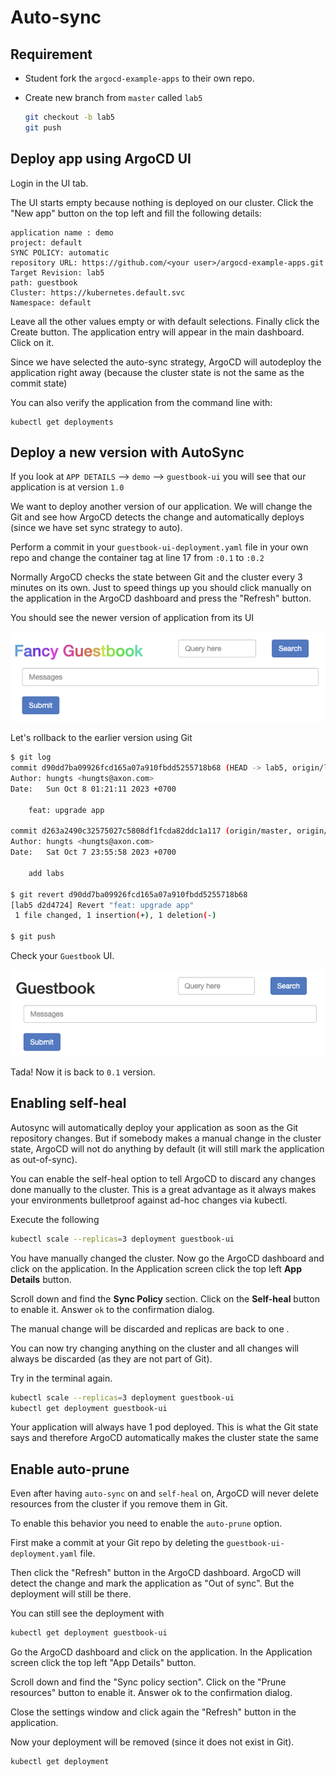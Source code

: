 # Auto-sync
## Requirement
- Student fork the `argocd-example-apps` to their own repo.
- Create new branch from `master` called `lab5`

    ```sh
    git checkout -b lab5
    git push
    ```
## Deploy app using ArgoCD UI
Login in the UI tab.

The UI starts empty because nothing is deployed on our cluster. Click the "New app" button on the top left and fill the following details:

```t
application name : demo  
project: default  
SYNC POLICY: automatic  
repository URL: https://github.com/<your user>/argocd-example-apps.git
Target Revision: lab5
path: guestbook  
Cluster: https://kubernetes.default.svc
Namespace: default  
```
Leave all the other values empty or with default selections. Finally click the Create button. The application entry will appear in the main dashboard. Click on it. 

Since we have selected the auto-sync strategy, ArgoCD will autodeploy the application right away (because the cluster state is not the same as the commit state)

You can also verify the application from the command line with:
```
kubectl get deployments
```

## Deploy a new version with AutoSync
If you look at `APP DETAILS` --> `demo` --> `guestbook-ui` you will see that our application is at version `1.0`

We want to deploy another version of our application. We will change the Git and see how ArgoCD detects the change and automatically deploys (since we have set sync strategy to auto).

Perform a commit in your `guestbook-ui-deployment.yaml` file in your own repo and change the container tag at line 17 from `:0.1` to `:0.2`

Normally ArgoCD checks the state between Git and the cluster every 3 minutes on its own. Just to speed things up you should click manually on the application in the ArgoCD dashboard and press the "Refresh" button.

You should see the newer version of application from its UI

![Alt text](image-1.png)

Let's rollback to the earlier version using Git
```sh
$ git log
commit d90dd7ba09926fcd165a07a910fbdd5255718b68 (HEAD -> lab5, origin/lab5)
Author: hungts <hungts@axon.com>
Date:   Sun Oct 8 01:21:11 2023 +0700

    feat: upgrade app

commit d263a2490c32575027c5808df1fcda82ddc1a117 (origin/master, origin/develop, master, develop)
Author: hungts <hungts@axon.com>
Date:   Sat Oct 7 23:55:58 2023 +0700

    add labs

$ git revert d90dd7ba09926fcd165a07a910fbdd5255718b68
[lab5 d2d4724] Revert "feat: upgrade app"
 1 file changed, 1 insertion(+), 1 deletion(-)

$ git push

```

Check your `Guestbook` UI.

![Alt text](image.png)

Tada! Now it is back to `0.1` version.


## Enabling self-heal
Autosync will automatically deploy your application as soon as the Git repository changes. But if somebody makes a manual change in the cluster state, ArgoCD will not do anything by default (it will still mark the application as out-of-sync).

You can enable the self-heal option to tell ArgoCD to discard any changes done manually to the cluster. This is a great advantage as it always makes your environments bulletproof against ad-hoc changes via kubectl.

Execute the following
```sh
kubectl scale --replicas=3 deployment guestbook-ui
```

You have manually changed the cluster. Now go the ArgoCD dashboard and click on the application. In the Application screen click the top left  **App Details**  button.

Scroll down and find the **Sync Policy** section. Click on the **Self-heal** button to enable it. Answer `ok` to the confirmation dialog.

The manual change will be discarded and replicas are back to one .

You can now try changing anything on the cluster and all changes will always be discarded (as they are not part of Git).

Try in the terminal again.
```sh
kubectl scale --replicas=3 deployment guestbook-ui
kubectl get deployment guestbook-ui
```

Your application will always have 1 pod deployed. This is what the Git state says and therefore ArgoCD automatically makes the cluster state the same

## Enable auto-prune
Even after having `auto-sync` on and `self-heal` on, ArgoCD will never delete resources from the cluster if you remove them in Git.

To enable this behavior you need to enable the `auto-prune` option.

First make a commit at your Git repo by deleting the `guestbook-ui-deployment.yaml` file.

Then click the "Refresh" button in the ArgoCD dashboard. ArgoCD will detect the change and mark the application as "Out of sync". But the deployment will still be there.

You can still see the deployment with
```sh
kubectl get deployment guestbook-ui
```

Go the ArgoCD dashboard and click on the application. In the Application screen click the top left "App Details" button.

Scroll down and find the "Sync policy section". Click on the "Prune resources" button to enable it. Answer ok to the confirmation dialog.

Close the settings window and click again the "Refresh" button in the application.

Now your deployment will be removed (since it does not exist in Git).
```
kubectl get deployment
```